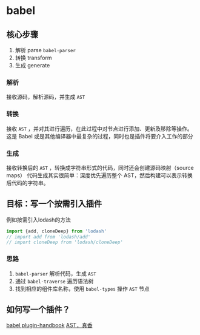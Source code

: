 # babel

## 核心步骤

1. 解析 parse  `babel-parser`
2. 转换 transform
3. 生成 generate

### 解析

接收源码，解析源码，并生成 `AST` 

### 转换

接收 `AST` ，并对其进行遍历，在此过程中对节点进行添加、更新及移除等操作。这是 Babel 或是其他编译器中最复杂的过程，同时也是插件将要介入工作的部分

### 生成

接收转换后的 `AST` ，转换成字符串形式的代码，同时还会创建源码映射（source maps）
代码生成其实很简单：深度优先遍历整个 AST，然后构建可以表示转换后代码的字符串。

## 目标：写一个按需引入插件

例如按需引入lodash的方法

```js
import {add, cloneDeep} from 'lodash'
// import add from 'lodash/add'
// import cloneDeep from 'lodash/cloneDeep'
```

### 思路

1. `babel-parser` 解析代码，生成 `AST`
2. 通过 `babel-traverse` 遍历语法树
3. 找到相应的组件库名称，使用 `babel-types` 操作 `AST` 节点

## 如何写一个插件？

[babel plugin-handbook](https://github.com/jamiebuilds/babel-handbook/blob/master/translations/zh-Hans/plugin-handbook.md)
[AST，真香](https://mp.weixin.qq.com/s/4IyGKkJzi1HpLqMlqBjD9g)
